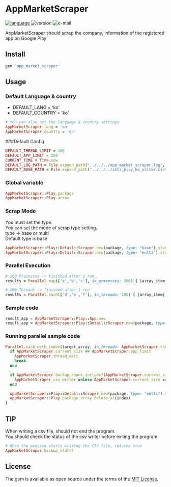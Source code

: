 # AppMarketScraper
[![language](https://img.shields.io/badge/language-ruby-coral.svg)](https://www.ruby-lang.org/en/)
![version](https://img.shields.io/badge/version-1.0.0-green.svg)
![e-mail](https://img.shields.io/badge/email-taiyou88@naver.com-blue.svg)

AppMarketScraper should scrap the company, information of the registered app on Google Play
## Install

```ruby
gem 'app_market_scraper'
```

## Usage

### Default Language & country
- DEFAULT_LANG = 'ko'
- DEFAULT_COUNTRY = 'ko'

```ruby
# You can also set the language & country settings
AppMarketScraper.lang = 'en'
AppMarketScraper.country = 'en'
```

###Default Config

```ruby
DEFAULT_THREAD_LIMIT = 100
DEFAULT_APP_LIMIT = 200
CURRENT_TIME = Time.now
DEFAULT_LOG_PATH = File.expand_path("../../../app_market_scraper.log", __FILE__)
DEFAULT_BASE_PATH = File.expand_path("../../../smta_play_ko_writer.csv", __FILE__)
```
### Global variable

```ruby
AppMarketScraper::Play.package
AppMarketScraper::Play.array
```

### Scrap Mode

You must set the type.<br>
You can set the mode of scrap type setting.<br>
type -> base or multi<br>
Default type is base<br>

```ruby
AppMarketScraper::Play::Detail::Scraper.new(package, type: "base").start
AppMarketScraper::Play::Detail::Scraper.new(package, type: "multi").start
```

### Parallel Execution

```ruby
# 100 Processes -> finished after 1 run
results = Parallel.map(['a','b','c'], in_processes: 100) { |array_item| ... }

# 100 Threads -> finished after 1 run
results = Parallel.each(['d','e','f'], in_threads: 100) { |array_item| ... }
```

### Sample code

```ruby
result_app = AppMarketScraper::Play::App.new
result_app = AppMarketScraper::Play::Detail::Scraper.new(package, type: "base").start
```

### Running parallel sample code

```ruby
Parallel.each_with_index(target_array, in_threads: AppMarketScraper.thread_limit) { |package, index|
  if AppMarketScraper.current_size == AppMarketScraper.app_limit
    AppMarketScraper.thread_exit
    break
  end

  if AppMarketScraper.backup_count.include?(AppMarketScraper.current_size) && !AppMarketScraper.backup_count.nil?
    AppMarketScraper.csv_writer unless AppMarketScraper.current_size == 0
  end

  AppMarketScraper::Play::Detail::Scraper.new(package, type: "multi").start
  AppMarketScraper::Play.package.array.delete_at(index)
}
```

## TIP
When writing a csv file, should not end the program.<br>
You should check the status of the csv writer before exiting the program.

```ruby
# When the program starts writing the CSV file, returns true
AppMarketScraper.backup_start?
```
<!-- ## Contributing -->

<!-- Bug reports and pull requests are welcome on GitHub at https://github.com/[USERNAME]/app_market_scraper. -->


## License

The gem is available as open source under the terms of the [MIT License](http://opensource.org/licenses/MIT).

